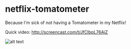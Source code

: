 netflix-tomatometer
===================

Because I'm sick of not having a Tomatometer in my Netflix!

Quick video: http://screencast.com/t/JfClbpL76AiZ

![alt text](http://content.screencast.com/users/JasonStoltz/folders/Jing/media/2902ff11-ee48-4839-93a2-673abf031317/00000009.png)

